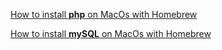 [How to install **php** on MacOs with Homebrew][2]

[How to install **mySQL** on MacOs with Homebrew][1]

[1]: https://github.com/kib-ev/blog/blob/master/source/macos-brew-mysql.md
[2]: https://github.com/kib-ev/blog/blob/master/source/macos-brew-php.md